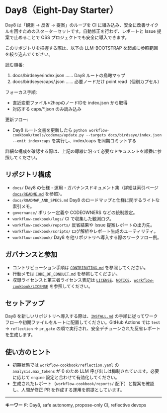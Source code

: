 # Day8（Eight-Day Starter）

Day8 は「観測 → 反省 → 提案」のループを CI に組み込み、安全に改善サイクルを回すためのスターターセットです。自動修正を行わず、レポートと Issue 提案で止めることで OSS プロジェクトでも安全に導入できます。

このリポジトリを把握する際は、以下の LLM-BOOTSTRAP を起点に参照範囲を絞り込んでください。

<!-- LLM-BOOTSTRAP v2 -->
読む順番:
1. docs/birdseye/index.json  …… Day8 ルートの鳥瞰マップ
2. docs/birdseye/caps/<path>.json …… 必要ノードだけ point read（個別カプセル）

フォーカス手順:
- 直近変更ファイル±2hopのノードIDを index.json から取得
- 対応する caps/*.json のみ読み込み

更新フロー:
- Day8 ルート文書を更新したら `python workflow-cookbook/tools/codemap/update.py --targets docs/birdseye/index.json --emit index+caps` を実行し、index/caps を同期コミットする
<!-- /LLM-BOOTSTRAP -->

詳細な構成を確認する際は、上記の導線に沿って必要なドキュメントを順番に参照してください。

## リポジトリ構成
- `docs/` Day8 の仕様・運用・ガバナンスドキュメント集（詳細は索引ページ [`docs/README.md`](docs/README.md) を参照）。
- `docs/ROADMAP_AND_SPECS.md` Day8 のロードマップと仕様に関するライトな索引メモ。
- `governance/` ポリシー定義や CODEOWNERS などの統制設定。
- `workflow-cookbook/logs/` CI で収集した観測ログ。
- `workflow-cookbook/reports/` 反省結果や Issue 提案レポートの出力先。
- `workflow-cookbook/scripts/` ログ解析やレポート生成のユーティリティ。
- `workflow-cookbook/` Day8 を他リポジトリへ導入する際のワークフロー例。

## ガバナンスと参加
- コントリビューション手順は [`CONTRIBUTING.md`](CONTRIBUTING.md) を参照してください。
- 行動メモは [`CODE_OF_CONDUCT.md`](CODE_OF_CONDUCT.md) を参照してください。
- 収録ライセンスと第三者ライセンス表記は [`LICENSE`](LICENSE)、[`NOTICE`](NOTICE)、[`workflow-cookbook/LICENSE`](workflow-cookbook/LICENSE) を参照してください。

## セットアップ
Day8 を新しいリポジトリへ導入する際は、[`INSTALL.md`](INSTALL.md) の手順に従ってワークフローや初期ファイルをルートに配置してください。GitHub Actions では `test` → `reflection` → `pr_gate` の順で実行され、安全デチューンされた反省レポートを生成します。

## 使い方のヒント
- 初期状態では `workflow-cookbook/reflection.yaml` の `analysis.max_tokens` が 0 のため LLM 呼び出しは抑制されています。必要に応じて `engine` 設定と合わせて有効化してください。
- 生成されたレポート（`workflow-cookbook/reports/` 配下）と提案を確認し、人間が修正 PR を作成する運用を前提としています。

---
**キーワード**: Day8, safe autonomy, propose-only CI, reflective devops
